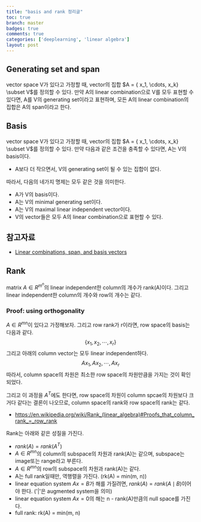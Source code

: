 ```yaml
---
title: "basis and rank 정리글"
toc: true
branch: master
badges: true
comments: true
categories: ['deeplearning', 'linear algebra']
layout: post
---
```


## Generating set and span

vector space V가 있다고 가정할 때, vector의 집합 $A = \{ x_1, \cdots, x_k} \subset V$를 정의할 수 있다. 만약 A의 linear combination으로 V를 모두 표현할 수 있다면, A를 V의 generating set이라고 표현하며, 모든 A의 linear combination의 집합은 A의 span이라고 한다.

## Basis

vector space V가 있다고 가정할 때, vector의 집합 $A = \{ x_1, \cdots, x_k} \subset V$를 정의할 수 있다. 만약 다음과 같은 조건을 충족할 수 있다면, A는 V의 basis이다.

- A보다 더 작으면서, V의 generating set이 될 수 있는 집합이 없다.

따라서, 다음의  네가지 명제는 모두 같은 것을 의미한다.

- A가 V의 basis이다.
- A는 V의 minimal generating set이다.
- A는 V의 maximal linear independent vector이다.
- V의 vector들은 모두 A의 linear combination으로 표현할 수 있다.



## 참고자료

- [Linear combinations, span, and basis vectors](https://www.youtube.com/watch?v=k7RM-ot2NWY&ab_channel=3Blue1Brown)



## Rank

matrix $A \in R^{m^n}$의 linear independent한 column의 개수가 rank(A)이다. 그리고 linear independent한 column의 개수와 row의 개수는 같다.

### Proof: using orthogonality

$A \in R^{mn}$이 있다고 가정해보자. 그리고 row rank가 r이라면, row space의 basis는 다음과 같다.
$$
\{x_1, x_2, \cdots, x_r\} 
$$
그리고 아래의 column vector는 모두 linear independent하다.
$$
Ax_1, Ax_2, \cdots, Ax_r
$$
따라서, column space의 차원은 최소한 row space의 차원만큼을 가지는 것이 확인되었다.

그리고 이 과정을 $A^T$에도 한다면, row space의 차원이 column spcae의 차원보다 크거다 같다는 결론이 나오므로, column space의 rank와 row space의 rank는 같다.

- https://en.wikipedia.org/wiki/Rank_(linear_algebra)#Proofs_that_column_rank_=_row_rank

Rank는 아래와 같은 성질을 가진다.

- $rank(A) = rank(A^T)$
- $A \in R^{mn}$의 column의 subspace의 차원과 rank(A)는 같으며, subspace는 image또는 range라고 부른다.
- $A \in R^{mn}$의 row의 subspace의 차원과 rank(A)는 같다.
- A는 full rank일때만, 역행렬을 가진다. (rk(A) = min(m, n))
- linear equation system $Ax = B$가 해를 가질려면, $rank(A) = rank(A \mid B)$이어야 한다. ('|'은  augmented system을 의미)
- linear equation system $Ax=0$의 해는 n - rank(A)만큼의 null space를 가진다.
- full rank: rk(A) = min(m, n)





